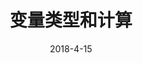 ---
title: 变量类型和计算
date: 2018-4-15
sidebarDepth: 0
tags:
- 变量类型
categories:
- 变量类型
isShowComments: true
---